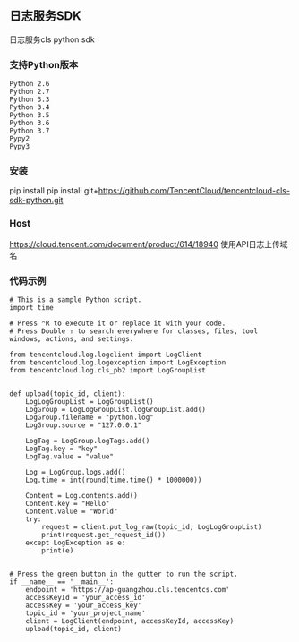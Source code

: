 日志服务SDK
---
日志服务cls python sdk

### 支持Python版本
    Python 2.6
    Python 2.7
    Python 3.3
    Python 3.4
    Python 3.5
    Python 3.6
    Python 3.7
    Pypy2
    Pypy3

### 安装
pip install pip install git+https://github.com/TencentCloud/tencentcloud-cls-sdk-python.git

### Host

https://cloud.tencent.com/document/product/614/18940 使用API日志上传域名

### 代码示例

```
# This is a sample Python script.
import time

# Press ⌃R to execute it or replace it with your code.
# Press Double ⇧ to search everywhere for classes, files, tool windows, actions, and settings.

from tencentcloud.log.logclient import LogClient
from tencentcloud.log.logexception import LogException
from tencentcloud.log.cls_pb2 import LogGroupList


def upload(topic_id, client):
    LogLogGroupList = LogGroupList()
    LogGroup = LogLogGroupList.logGroupList.add()
    LogGroup.filename = "python.log"
    LogGroup.source = "127.0.0.1"

    LogTag = LogGroup.logTags.add()
    LogTag.key = "key"
    LogTag.value = "value"

    Log = LogGroup.logs.add()
    Log.time = int(round(time.time() * 1000000))

    Content = Log.contents.add()
    Content.key = "Hello"
    Content.value = "World"
    try:
        request = client.put_log_raw(topic_id, LogLogGroupList)
        print(request.get_request_id())
    except LogException as e:
        print(e)


# Press the green button in the gutter to run the script.
if __name__ == '__main__':
    endpoint = 'https://ap-guangzhou.cls.tencentcs.com'
    accessKeyId = 'your_access_id'
    accessKey = 'your_access_key'
    topic_id = 'your_project_name'
    client = LogClient(endpoint, accessKeyId, accessKey)
    upload(topic_id, client)

```



